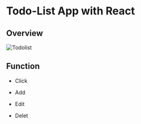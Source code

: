 # Todo-List App with React
## Overview
![Todolist](https://user-images.githubusercontent.com/8447473/93709634-e0e3a100-fb93-11ea-8fb6-d02e833f572a.gif)

## Function

- Click 

- Add 

- Edit 

- Delet
 
